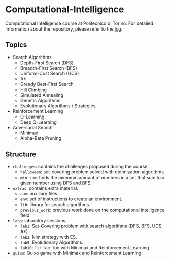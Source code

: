 # Computational-Intelligence
Computational Intelligence course at Politecnico di Torino.
For detailed information about the repository, please refer to the [log](log.md).

## Topics
- Search Algorithms
  - Depth-First Search (DFS)
  - Breadth-First Search (BFS)
  - Uniform-Cost Search (UCS)
  - A*
  - Greedy Best-First Search
  - Hill Climbing
  - Simulated Annealing
  - Genetic Algorithms
  - Evolutionary Algorithms / Strategies
- Reinforcement Learning
  - Q-Learning
  - Deep Q-Learning
- Adversarial Search
  - Minimax
  - Alpha-Beta Pruning

## Structure
- `challenges`: contains the challenges proposed during the course.
  - `halloween`: set-covering problem solved with optimization algorithms.
  - `min_sum`: finds the minimum amount of numbers in a set that sum to a given number using DFS and BFS.
- `extras`: contains extra material.
  - `aux`: auxiliary files.
  - `env`: set of instructions to create an environment.
  - `lib`: library for search algorithms.
  - `previous_work`: previous work done on the computational intelligence field.
- `labs`: laboratory sessions.
  - `lab1`: Set-Covering problem with search algorithms (DFS, BFS, UCS, A*)
  - `lab2`: Nim strategy with ES.
  - `lab9`: Evolutionary Algorithms.
  - `lab10`: Tic-Tac-Toe with Minimax and Reinforcement Learning.
- `quixo`: Quixo game with Minimax and Reinforcement Learning.

